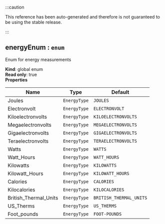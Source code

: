 :::caution

This reference has been auto-generated and therefore is not guaranteed to be using the stable release.

:::

<a name="energyEnum"></a>

## energyEnum : <code>enum</code>

Enum for energy measurements

**Kind**: global enum  
**Read only**: true  
**Properties**

| Name                  | Type                    | Default                            |
| --------------------- | ----------------------- | ---------------------------------- |
| Joules                | <code>EnergyType</code> | <code>JOULES</code>                |
| Electronvolt          | <code>EnergyType</code> | <code>ELECTRONVOLT</code>          |
| Kiloelectronvolts     | <code>EnergyType</code> | <code>KILOELECTRONVOLTS</code>     |
| Megaelectronvolts     | <code>EnergyType</code> | <code>MEGAELECTRONVOLTS</code>     |
| Gigaelectronvolts     | <code>EnergyType</code> | <code>GIGAELECTRONVOLTS</code>     |
| Teraelectronvolts     | <code>EnergyType</code> | <code>TERAELECTRONVOLTS</code>     |
| Watts                 | <code>EnergyType</code> | <code>WATTS</code>                 |
| Watt_Hours            | <code>EnergyType</code> | <code>WATT_HOURS</code>            |
| Kilowatts             | <code>EnergyType</code> | <code>KILOWATTS</code>             |
| Kilowatt_Hours        | <code>EnergyType</code> | <code>KILOWATT_HOURS</code>        |
| Calories              | <code>EnergyType</code> | <code>CALORIES</code>              |
| Kilocalories          | <code>EnergyType</code> | <code>KILOCALORIES</code>          |
| British_Thermal_Units | <code>EnergyType</code> | <code>BRITISH_THERMAL_UNITS</code> |
| US_Therms             | <code>EnergyType</code> | <code>US_THERMS</code>             |
| Foot_pounds           | <code>EnergyType</code> | <code>FOOT-POUNDS</code>           |
